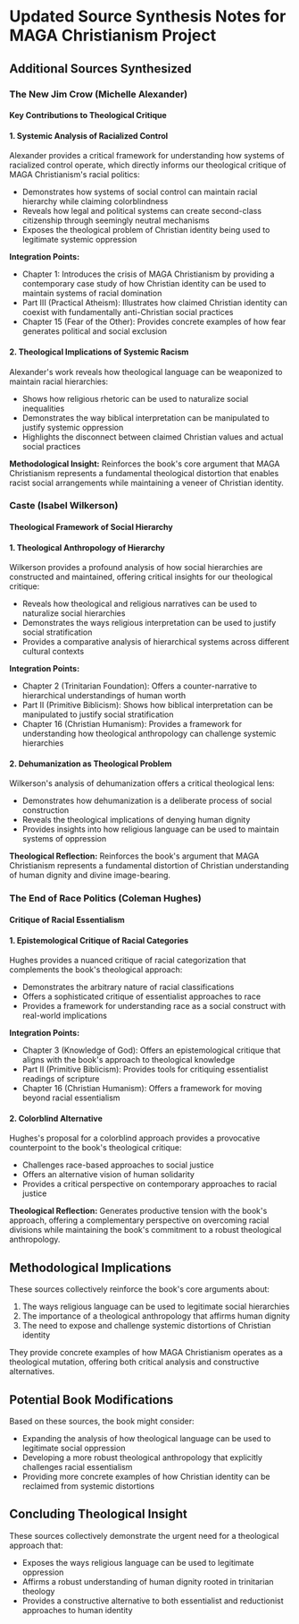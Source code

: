 # Updated Source Synthesis Notes for MAGA Christianism Project

## Additional Sources Synthesized

### The New Jim Crow (Michelle Alexander)
#### Key Contributions to Theological Critique

#### 1. Systemic Analysis of Racialized Control
Alexander provides a critical framework for understanding how systems of racialized control operate, which directly informs our theological critique of MAGA Christianism's racial politics:

- Demonstrates how systems of social control can maintain racial hierarchy while claiming colorblindness
- Reveals how legal and political systems can create second-class citizenship through seemingly neutral mechanisms
- Exposes the theological problem of Christian identity being used to legitimate systemic oppression

**Integration Points:**
- Chapter 1: Introduces the crisis of MAGA Christianism by providing a contemporary case study of how Christian identity can be used to maintain systems of racial domination
- Part III (Practical Atheism): Illustrates how claimed Christian identity can coexist with fundamentally anti-Christian social practices
- Chapter 15 (Fear of the Other): Provides concrete examples of how fear generates political and social exclusion

#### 2. Theological Implications of Systemic Racism
Alexander's work reveals how theological language can be weaponized to maintain racial hierarchies:

- Shows how religious rhetoric can be used to naturalize social inequalities
- Demonstrates the way biblical interpretation can be manipulated to justify systemic oppression
- Highlights the disconnect between claimed Christian values and actual social practices

**Methodological Insight:**
Reinforces the book's core argument that MAGA Christianism represents a fundamental theological distortion that enables racist social arrangements while maintaining a veneer of Christian identity.

### Caste (Isabel Wilkerson)
#### Theological Framework of Social Hierarchy

#### 1. Theological Anthropology of Hierarchy
Wilkerson provides a profound analysis of how social hierarchies are constructed and maintained, offering critical insights for our theological critique:

- Reveals how theological and religious narratives can be used to naturalize social hierarchies
- Demonstrates the ways religious interpretation can be used to justify social stratification
- Provides a comparative analysis of hierarchical systems across different cultural contexts

**Integration Points:**
- Chapter 2 (Trinitarian Foundation): Offers a counter-narrative to hierarchical understandings of human worth
- Part II (Primitive Biblicism): Shows how biblical interpretation can be manipulated to justify social stratification
- Chapter 16 (Christian Humanism): Provides a framework for understanding how theological anthropology can challenge systemic hierarchies

#### 2. Dehumanization as Theological Problem
Wilkerson's analysis of dehumanization offers a critical theological lens:

- Demonstrates how dehumanization is a deliberate process of social construction
- Reveals the theological implications of denying human dignity
- Provides insights into how religious language can be used to maintain systems of oppression

**Theological Reflection:**
Reinforces the book's argument that MAGA Christianism represents a fundamental distortion of Christian understanding of human dignity and divine image-bearing.

### The End of Race Politics (Coleman Hughes)
#### Critique of Racial Essentialism

#### 1. Epistemological Critique of Racial Categories
Hughes provides a nuanced critique of racial categorization that complements the book's theological approach:

- Demonstrates the arbitrary nature of racial classifications
- Offers a sophisticated critique of essentialist approaches to race
- Provides a framework for understanding race as a social construct with real-world implications

**Integration Points:**
- Chapter 3 (Knowledge of God): Offers an epistemological critique that aligns with the book's approach to theological knowledge
- Part II (Primitive Biblicism): Provides tools for critiquing essentialist readings of scripture
- Chapter 16 (Christian Humanism): Offers a framework for moving beyond racial essentialism

#### 2. Colorblind Alternative
Hughes's proposal for a colorblind approach provides a provocative counterpoint to the book's theological critique:

- Challenges race-based approaches to social justice
- Offers an alternative vision of human solidarity
- Provides a critical perspective on contemporary approaches to racial justice

**Theological Reflection:**
Generates productive tension with the book's approach, offering a complementary perspective on overcoming racial divisions while maintaining the book's commitment to a robust theological anthropology.

## Methodological Implications

These sources collectively reinforce the book's core arguments about:
1. The ways religious language can be used to legitimate social hierarchies
2. The importance of a theological anthropology that affirms human dignity
3. The need to expose and challenge systemic distortions of Christian identity

They provide concrete examples of how MAGA Christianism operates as a theological mutation, offering both critical analysis and constructive alternatives.

## Potential Book Modifications

Based on these sources, the book might consider:
- Expanding the analysis of how theological language can be used to legitimate social oppression
- Developing a more robust theological anthropology that explicitly challenges racial essentialism
- Providing more concrete examples of how Christian identity can be reclaimed from systemic distortions

## Concluding Theological Insight

These sources collectively demonstrate the urgent need for a theological approach that:
- Exposes the ways religious language can be used to legitimate oppression
- Affirms a robust understanding of human dignity rooted in trinitarian theology
- Provides a constructive alternative to both essentialist and reductionist approaches to human identity

